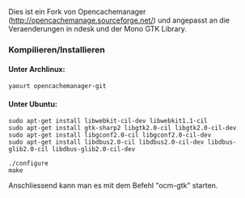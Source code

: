 
Dies ist ein Fork von Opencachemanager (http://opencachemanage.sourceforge.net/) und angepasst an die Veraenderungen in ndesk und der Mono GTK Library.

### Kompilieren/Installieren

#### Unter Archlinux:

```
yaourt opencachemanager-git

```

#### Unter Ubuntu:

```
sudo apt-get install libwebkit-cil-dev libwebkit1.1-cil
sudo apt-get install gtk-sharp2 libgtk2.0-cil libgtk2.0-cil-dev
sudo apt-get install libgconf2.0-cil libgconf2.0-cil-dev
sudo apt-get install libdbus2.0-cil libdbus2.0-cil-dev libdbus-glib2.0-cil libdbus-glib2.0-cil-dev

./configure
make
```

Anschliessend kann man es mit dem Befehl "ocm-gtk" starten.


